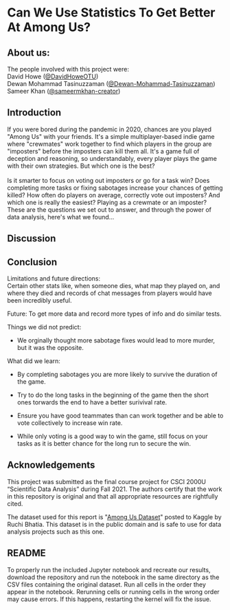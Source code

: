 # Can We Use Statistics To Get Better At Among Us?

## About us:
The people involved with this project were: \
David Howe ([@DavidHoweOTU](https://github.com/DavidHoweOTU)) \
Dewan Mohammad Tasinuzzaman ([@Dewan-Mohammad-Tasinuzzaman](https://github.com/Dewan-Mohammad-Tasinuzzaman)) \
Sameer Khan ([@sameermkhan-creator](https://github.com/sameermkhan-creator))

## Introduction
If you were bored during the pandemic in 2020, chances are you played "Among Us" with your friends.
It's a simple multiplayer-based indie game where "crewmates" work together to find which players in the group
are "imposters" before the imposters can kill them all. It's a game full of deception and reasoning, so
understandably, every player plays the game with their own strategies. But which one is the best? \
\
Is it smarter to focus on voting out imposters or go for a task win? Does completing more tasks or fixing sabotages increase your chances of getting killed? How often do players on average, correctly vote out imposters? And which one is really the easiest? Playing as a crewmate or an imposter? These are the questions we set out to answer, and through the power of data analysis, here's what we found...

## Discussion

## Conclusion
Limitations and future directions:     
Certain other stats like, when someone dies, what map they played on, and where they died and records of chat messages from players would have been incredibly useful.

Future: To get more data and record more types of info and do similar tests.

Things we did not predict:  
* We orginally thought more sabotage fixes would lead to more murder, but it was the opposite.

What did we learn:
*   By completing sabotages you are more likely to survive the duration of the game.
*   Try to do the long tasks in the beginning of the game then the short ones torwards the end to have a better surivival rate.

*   Ensure you have good teammates than can work together and be able to vote collectively to increase win rate.
*   While only voting is a good way to win the game, still focus on your tasks as it is better chance for the long run to secure the win.

## Acknowledgements
This project was submitted as the final course project for CSCI 2000U “Scientific 
Data Analysis” during Fall 2021. The authors certify that the work in this 
repository is original and that all appropriate resources are rightfully cited.

The dataset used for this report is "[Among Us Dataset](https://www.kaggle.com/ruchi798/among-us-dataset)" posted to Kaggle by Ruchi Bhatia. This dataset is in the public domain and is safe to use for data analysis projects such as this one.

## README
To properly run the included Jupyter notebook and recreate our results, download the repository and run 
the notebook in the same directory as the CSV files containing the original dataset. Run all cells 
in the order they appear in the notebook. Rerunning cells or running cells in the wrong order
may cause errors. If this happens, restarting the kernel will fix the issue.
